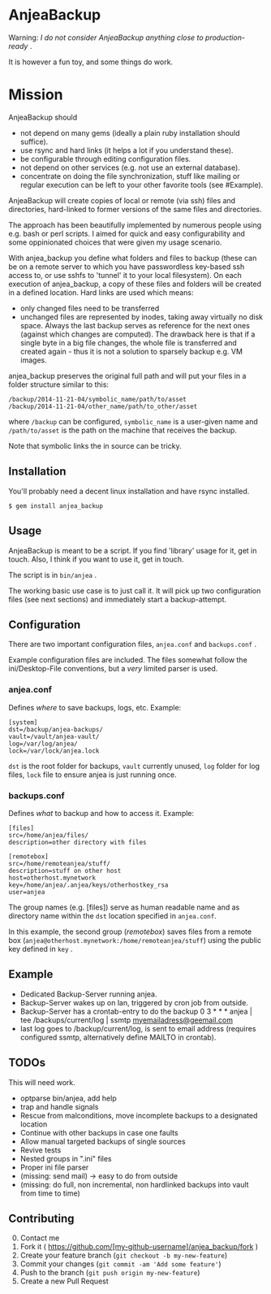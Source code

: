 # AnjeaBackup

Warning: *I do not consider AnjeaBackup anything close to production-ready* .

It is however a fun toy, and some things do work.

# Mission

AnjeaBackup should

 - not depend on many gems (ideally a plain ruby installation should suffice).
 - use rsync and hard links (it helps a lot if you understand these).
 - be configurable through editing configuration files.
 - not depend on other services (e.g. not use an external database).
 - concentrate on doing the file synchronization, stuff like mailing or regular execution can be left to your other favorite tools (see #Example).

AnjeaBackup will create copies of local or remote (via ssh) files and directories, hard-linked to former versions of the same files and directories.

The approach has been beautifully implemented by numerous people using e.g. bash or perl scripts.
I aimed for quick and easy configurability and some oppinionated choices that were given my usage scenario.

With anjea_backup you define what folders and files to backup (these can be on a remote server to which you have passwordless key-based ssh access to, or use sshfs to 'tunnel' it to your local filesystem).  On each execution of anjea_backup, a copy of these files and folders will be created in a defined location.  Hard links are used which means:
  - only changed files need to be transferred
  - unchanged files are represented by inodes, taking away virtually no disk space.  Always the last backup serves as reference for the next ones (against which changes are computed).  The drawback here is that if a single byte in a big file changes, the whole file is transferred and created again - thus it is not a solution to sparsely backup e.g. VM images.

anjea_backup preserves the original full path and will put your files in a folder structure similar to this:

    /backup/2014-11-21-04/symbolic_name/path/to/asset
    /backup/2014-11-21-04/other_name/path/to_other/asset

where `/backup` can be configured, `symbolic_name` is a user-given name and `/path/to/asset` is the path on the machine that receives the backup.

Note that symbolic links the in source can be tricky.

## Installation

You'll probably need a decent linux installation and have rsync installed.

    $ gem install anjea_backup

## Usage

AnjeaBackup is meant to be a script.  If you find 'library' usage for it, get in touch.  Also, I think if you want to use it, get in touch.

The script is in `bin/anjea` .

The working basic use case is to just call it.  It will pick up two configuration files (see next sections) and immediately start a backup-attempt.

## Configuration

There are two important configuration files, `anjea.conf` and `backups.conf` .

Example configuration files are included.
The files somewhat follow the ini/Desktop-File conventions, but a *very* limited parser is used.

### anjea.conf

Defines *where* to save backups, logs, etc.  Example:

    [system]
    dst=/backup/anjea-backups/
    vault=/vault/anjea-vault/
    log=/var/log/anjea/
    lock=/var/lock/anjea.lock

`dst` is the root folder for backups, `vault` currently unused, `log` folder for log files, `lock` file to ensure anjea is just running once.

### backups.conf

Defines *what* to backup and how to access it.  Example:

    [files]
    src=/home/anjea/files/
    description=other directory with files
    
    [remotebox]
    src=/home/remoteanjea/stuff/
    description=stuff on other host
    host=otherhost.mynetwork
    key=/home/anjea/.anjea/keys/otherhostkey_rsa
    user=anjea

The group names (e.g. [files]) serve as human readable name and as directory name within the `dst` location specified in `anjea.conf`.

In this example, the second group (_remotebox_) saves files from a remote box (`anjea@otherhost.mynetwork:/home/remoteanjea/stuff`) using the public key defined in `key` .

## Example

* Dedicated Backup-Server running anjea.
* Backup-Server wakes up on lan, triggered by cron job from outside.
* Backup-Server has a crontab-entry to do the backup
    0 3 * * * anjea | tee /backups/current/log | ssmtp myemailadress@geemail.com 
* last log goes to /backup/current/log, is sent to email address (requires configured ssmtp, alternatively define MAILTO in crontab).

## TODOs

This will need work.

* optparse bin/anjea, add help
* trap and handle signals
* Rescue from malconditions, move incomplete backups to a designated location
* Continue with other backups in case one faults
* Allow manual targeted backups of single sources
* Revive tests
* Nested groups in ".ini" files
* Proper ini file parser
* (missing: send mail) -> easy to do from outside
* (missing: do full, non incremental, non hardlinked backups into vault from time to time)

## Contributing

0. Contact me
1. Fork it ( https://github.com/[my-github-username]/anjea_backup/fork )
2. Create your feature branch (`git checkout -b my-new-feature`)
3. Commit your changes (`git commit -am 'Add some feature'`)
4. Push to the branch (`git push origin my-new-feature`)
5. Create a new Pull Request

